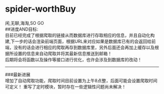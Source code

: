 # spider-worthBuy
闲,无聊,海淘,SO GO</br>
##进度AND目标: </br>
目前已经完成了根据爬取的链接从而数据库进行存取相应的信息，并且自动化构建,下一步的话会渲染前端页面，根据URL来对应如果是数据库已有的会返回给前端，没有的话会进行相应的爬取再存到数据库里，另外后面还会再加上缓存以及根据所设置的信息来自动爬取并将其最新信息推送到邮箱！</br>
后期将会将函数以及操作等接口进行优化，也许会涉及到数据库的改动！<br>
***
###最新进展</br>
增加了自动爬取功能，爬取时间目前设置为上午8点整，后面可能会设置爬取时间可定义！
重写了定时模块，暂时存在一些逻辑性问题尚未解决！
